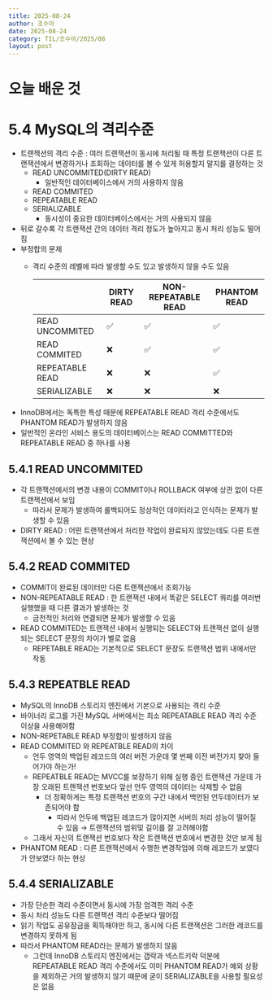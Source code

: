 ```yaml
---
title: 2025-08-24
author: 조수아
date: 2025-08-24
category: TIL/조수아/2025/08
layout: post
---
```


# 오늘 배운 것

# 5.4 MySQL의 격리수준

- 트랜잭션의 격리 수준 : 여러 트랜잭션이 동시에 처리될 때 특정 트랜잭션이 다른 트랜잭션에서 변경하거나 조회하는 데이터를 볼 수 있게 허용할지 말지를 결정하는 것
    - READ UNCOMMITED(DIRTY READ)
        - 일반적인 데이터베이스에서 거의 사용하지 않음
    - READ COMMITED
    - REPEATABLE READ
    - SERIALIZABLE
        - 동시성이 중요한 데이터베이스에서는 거의 사용되지 않음
- 뒤로 갈수록 각 트랜잭션 간의 데이터 격리 정도가 높아지고 동시 처리 성능도 떨어짐
- 부정합의 문제
    - 격리 수준의 레벨에 따라 발생할 수도 있고 발생하지 않을 수도 있음
        
        
        |  | DIRTY READ | NON-REPEATABLE READ | PHANTOM READ |
        | --- | --- | --- | --- |
        | READ UNCOMMITED | ✅ | ✅ | ✅ |
        | READ COMMITED | ❌ | ✅ | ✅ |
        | REPEATABLE READ | ❌ | ❌ | ✅ |
        | SERIALIZABLE | ❌ | ❌ | ❌ |
- InnoDB에서는 독특한 특성 때문에 REPEATABLE READ 격리 수준에서도 PHANTOM READ가 발생하지 않음
- 일반적인 온라인 서비스 용도의 데이터베이스는 READ COMMITTED와 REPEATABLE READ 중 하나를 사용

## 5.4.1 READ UNCOMMITED

- 각 트랜잭션에서의 변경 내용이 COMMIT이나 ROLLBACK 여부에 상관 없이 다른 트랜잭션에서 보임
    - 따라서 문제가 발생하여 롤백되어도 정상적인 데이터라고 인식하는 문제가 발생할 수 있음
- DIRTY READ : 어떤 트랜잭션에서 처리한 작업이 완료되지 않았는데도 다른 트랜잭션에서 볼 수 있는 현상

## 5.4.2 READ COMMITED

- COMMIT이 완료된 데이터만 다른 트랜잭션에서 조회가능
- NON-REPEATABLE READ : 한 트랜잭션 내에서 똑같은 SELECT 쿼리를 여러번 실행했을 때 다른 결과가 발생하는 것
    - 금전적인 처리와 연결되면 문제가 발생할 수 있음
- READ COMMITED는 트랜잭션 내에서 실행되는 SELECT와 트랜잭션 없이 실행되는 SELECT 문장의 차이가 별로 없음
    - REPETABLE READ는 기본적으로 SELECT 문장도 트랜잭션 범위 내에서만 작동

## 5.4.3 REPEATBLE READ

- MySQL의 InnoDB 스토리지 엔진에서 기본으로 사용되는 격리 수준
- 바이너리 로그를 가진 MySQL 서버에서는 최소 REPEATABLE READ 격리 수준 이상을 사용해야함
- NON-REPETABLE READ 부정합이 발생하지 않음
- READ COMMITED 와 REPEATBLE READ의 차이
    - 언두 영역의 백업된 레코드의 여러 버전 가운데 몇 번째 이전 버전가지 찾아 들어가야 하는가!
    - REPEATBLE READ는 MVCC를 보장하기 위해 실행 중인 트랜잭션 가운데 가장 오래된 트랜잭션 번호보다 앞선 언두 영역의 데이터는 삭제할 수 없음
        - 더 정확하게는 특정 트랜잭션 번호의 구간 내에서 백언된 언두데이터가 보존되어야 함
            - 따라서 언두에 백업된 레코드가 많아지면 서버의 처리 성능이 떨어질 수 있음 → 트랜잭션의 범위및 길이를 잘 고려해야함
    - 그래서 자신의 트랜잭션 번호보다 작은 트랜잭션 번호에서 변경한 것만 보게 됨
- PHANTOM READ : 다른 트랜잭션에서 수행한 변경작업에 의해 레코드가 보였다가 안보였다 하는 현상

## 5.4.4 SERIALIZABLE

- 가장 단순한 격리 수준이면서 동시에 가장 엄격한 격리 수준
- 동시 처리 성능도 다른 트랜잭션 격리 수준보다 떨어짐
- 읽기 작업도 공유잠금을 획득해야만 하고, 동시에 다른 트랜잭션은 그러한 레코드를 변경하지 못하게 됨
- 따라서 PHANTOM READ라는 문제가 발생하지 않음
    - 그런데 InnoDB 스토리지 엔진에서는 갭락과 넥스트키락 덕분에 REPEATABLE READ 격리 수준에서도 이미 PHANTOM READ가 예외 상황을 제외하곤 거의 발생하지 않기 때문에 굳이 SERIALIZABLE을 사용할 필요성은 없음